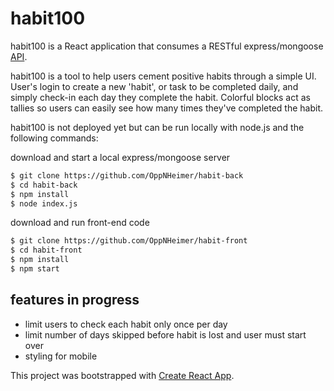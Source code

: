 # habit100 

habit100 is a React application that consumes a RESTful express/mongoose [API](https://github.com/OppNHeimer/habit-back).

habit100 is a tool to help users cement positive habits through a simple UI. User's login to create a new 'habit', or task to be completed daily, and simply check-in each day they complete the habit. Colorful blocks act as tallies so users can easily see how many times they've completed the habit.

habit100 is not deployed yet but can be run locally with node.js and the following commands: 

download and start a local express/mongoose server
```bash
$ git clone https://github.com/OppNHeimer/habit-back
$ cd habit-back
$ npm install
$ node index.js
```

download and run front-end code
```bash
$ git clone https://github.com/OppNHeimer/habit-front
$ cd habit-front
$ npm install
$ npm start
```

## features in progress

- limit users to check each habit only once per day
- limit number of days skipped before habit is lost and user must start over
- styling for mobile

This project was bootstrapped with [Create React App](https://github.com/facebookincubator/create-react-app).
